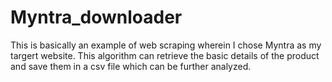 # Myntra_downloader
This is basically an example of web scraping wherein I chose Myntra as my targert website. This algorithm can retrieve the basic details of the product and save them in a csv file which can  be further analyzed.
